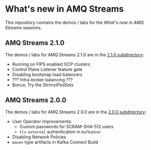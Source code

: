 # What's new in AMQ Streams

This repository contains the demos / labs for the _What's new in AMQ Streams_ sessions.

## AMQ Streams 2.1.0

The demos / labs for AMQ Streams 2.1.0 are in the [2.1.0 subdirectory](./2.1.0/):
* Running on FIPS enabled OCP clusters
* Control Plane Listener feature gate
* Disabling bootstrap load balancers
* ??? Intra-broker balancing ???
* Bonus: Try the StrimziPodSets

## AMQ Streams 2.0.0

The demos / labs for AMQ Streams 2.0.0 are in the [2.0.0 subdirectory](./2.0.0/):
* User Operator improvements:
  * Custom passwords for SCRAM-SHA-512 users
  * `tls-external` authentication in `KafkaUser`
* Disabling Network Policies
* `maven` type artifacts in Kafka Connect Build
